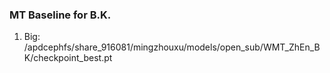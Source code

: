 ### MT Baseline for B.K.
1. Big: /apdcephfs/share_916081/mingzhouxu/models/open_sub/WMT_ZhEn_BK/checkpoint_best.pt